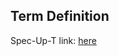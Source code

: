 ## Term Definition

Spec-Up-T link: <a href='https://weboftrust.github.io/WOT-terms/docs/glossary/attribute'>here</a>
